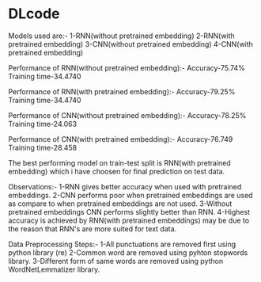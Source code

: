 # DLcode
Models used are:-
1-RNN(without pretrained embedding)
2-RNN(with pretrained embedding)
3-CNN(without pretrained embedding)
4-CNN(with pretrained embedding)

Performance of RNN(without pretrained embedding):-
Accuracy-75.74%
Training time-34.4740

Performance of RNN(with pretrained embedding):-
Accuracy-79.25%
Training time-34.4740

Performance of CNN(without pretrained embedding):-
Accuracy-78.25%
Training time-24.063

Performance of CNN(with pretrained embedding):-
Accuracy-76.749
Training time-28.458

The best performing model on train-test split is RNN(with pretrained embedding) which i have choosen for final prediction on test data.

Observations:-
1-RNN gives better accuracy when used with pretrained embeddings.
2-CNN performs poor when pretrained embeddings are used as compare to when pretrained embeddings are not used.
3-Without pretrained embeddings CNN performs slightly better than RNN.
4-Highest accuracy is achieved by RNN(with pretrained embeddings) may be due to the reason that RNN's are more suited for text data.

Data Preprocessing Steps:-
1-All punctuations are removed first using python library (re)
2-Common word are removed using pyhton stopwords library.
3-Different form of same words are removed using python WordNetLemmatizer library.

